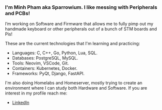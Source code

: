 ### I'm Minh Pham aka Sparrowium. I like messing with Peripherals and PCBs!

I’m working on Software and Firmware that allows me to fully pimp out my handmade keyboard or other peripherals out of a bunch of STM boards and Pis!

These are the current technologies that I'm learning and practicing:

- Languages: C, C++, Go, Python, Lua, SQL.
- Databases: PostgreSQL, MySQL.
- Tools: Neovim, VSCode, Git.
- Containers: Kubernetes, Docker.
- Frameworks: PyQt, Django, FastAPI.

I'm also doing Homelabs and Homeserver, mostly trying to create an environment where I can study both Hardware and Software.
If you are interest in my profile reach me: 

- [LinkedIn](https://www.linkedin.com/in/minh-pham-37b47b28b/)

 

